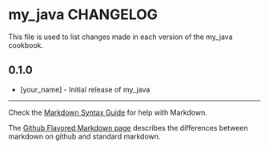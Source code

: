 # my_java CHANGELOG

This file is used to list changes made in each version of the my_java cookbook.

## 0.1.0
- [your_name] - Initial release of my_java

- - -
Check the [Markdown Syntax Guide](http://daringfireball.net/projects/markdown/syntax) for help with Markdown.

The [Github Flavored Markdown page](http://github.github.com/github-flavored-markdown/) describes the differences between markdown on github and standard markdown.
